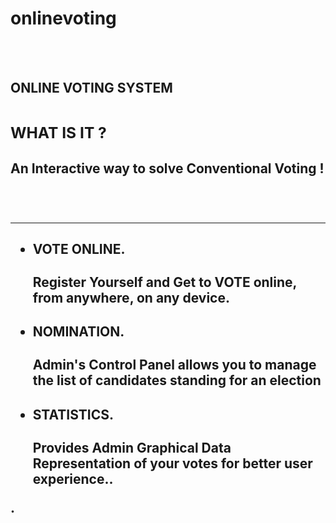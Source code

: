 # onlinevoting
<br><br><h2><b>ONLINE VOTING SYSTEM<b><h2>
  <h3><b>WHAT IS IT ?<b></h3>
    <h4>An Interactive way to solve Conventional Voting !</h4><br>
    <hr>
      <ul>
        <li><h4>VOTE ONLINE.</h4><p>Register Yourself and Get to VOTE online, from anywhere, on any device.</p></li>
        <li><h4>NOMINATION.</h4><p>Admin's Control Panel allows you to manage the list of candidates standing for an election</p></li>
        <li><h4>STATISTICS.</h4><p>Provides Admin Graphical Data Representation of your votes for better user experience..</p></li>
    </ul>
  
.
